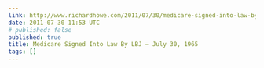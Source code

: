 ```yaml
---
link: http://www.richardhowe.com/2011/07/30/medicare-signed-into-law-by-lbj-july-30-1965/
date: 2011-07-30 11:53 UTC
# published: false
published: true
title: Medicare Signed Into Law By LBJ – July 30, 1965
tags: []
---
```




